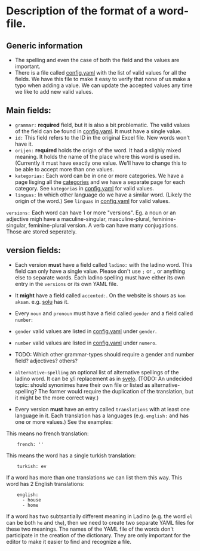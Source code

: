 # Description of the format of a word-file.

## Generic information

* The spelling and even the case of both the field and the values are important.
* There is a file called [config.yaml](config.yaml) with the list of valid values for all the fields. We have this file to make it easy to verify that none of us make a typo when adding a value. We can update the accepted values any time we like to add new valid values.


## Main fields:

* `grammar:` **required** field, but it is also a bit problematic. The valid values of the field can be found in [config.yaml](config.yaml). It must have a single value.
* `id:` This field refers to the ID in the original Excel file. New words won't have it.
* `orijen:` **required** holds the origin of the word. It had a slighly mixed meaning. It holds the name of the place where this word is used in. (Currently it must have exactly one value. We'll have to change this to be able to accept more than one values.
* `kategorias:` Each word can be in one or more categories. We have a page lisging all the [categories](https://kantoniko.com/kategorias/) and we have a separate page for each category. See `kategorias` in [config.yaml](config.yaml) for valid values.
* `linguas:` In which other language do we have a similar word. (Likely the origin of the word.) See `linguas` in [config.yaml](config.yaml) for valid values.


`versions:` Each word can have 1 or more "versions". Eg. a noun or an adjective migh have a maculine-singular, masculine-plural, feminine-singular, feminine-plural version. A verb can have many conjugations. Those are stored seperately.

## version fields:

* Each version **must** have a field called `ladino:` with the ladino word. This field can only have a single value. Please don't use `;` or `,` or anything else to separate words. Each ladino spelling must have either its own entry in the `versions` or its own YAML file.
* It **might** have a field called `accented:`.   On the website is shows as `kon aksan`. e.g. [solu](https://kantoniko.com/words/ladino/solu) has it.
* Every `noun` and `pronoun` must have a field called `gender` and a field called `number`:
* `gender` valid values are listed in  [config.yaml](config.yaml) under `gender`.
* `number` valid values are listed in  [config.yaml](config.yaml) under `numero`.
* TODO: Which other grammar-types should require a gender and number field? adjectives? others?

* `alternative-spelling` an optional list of alternative spellings of the ladino word. It can be y/i replacement as in [syelo](https://kantoniko.com/words/ladino/syelo). (TODO: An undecided topic: should synonimes have their own file or listed as alternative-spelling? The former would require the duplication of the translation, but it might be the more correct way.)


* Every version  **must** have an entry called `translations` with at least one language in it. Each translation has a languages (e.g. `english:` and has one or more values.) See the examples:

This means no french translation:

```
    french: ''
```

This means the word has a single turkish translation:

```
    turkish: ev
```

If a word has more than one translations we can list them this way. This word has 2 English translations:

```
    english:
      - house
      - home
```

If a word has two subtsantially different meaning in Ladino (e.g. the word `el` can be both `he` and `the`), then we need to create two separate YAML files for these two meanings. The names of the YAML file of the words don't participate in the creation of the dictionary. They are only important for the editor to make it easier to find and recognize a file.



